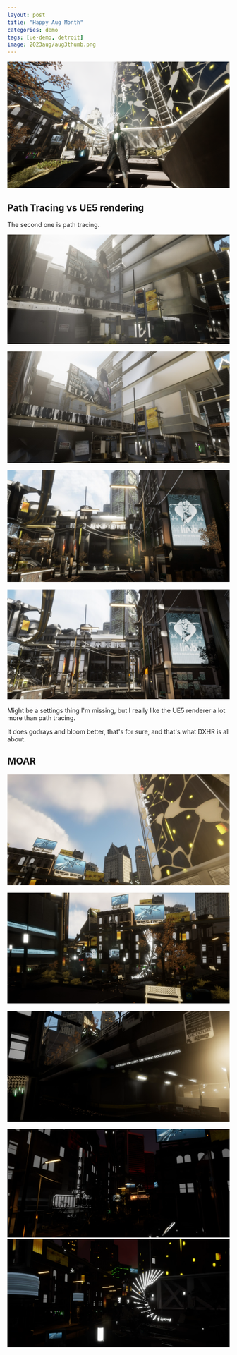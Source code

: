 ```yaml
---
layout: post
title: "Happy Aug Month"
categories: demo
tags: [ue-demo, detroit]
image: 2023aug/aug3thumb.png
---
```


![](assets/img/2023aug/195828.png)

## Path Tracing vs UE5 rendering

The second one is path tracing.

![](assets/img/2023aug/20230803194237.png)

![](assets/img/2023aug/20230803194439.png)

![](assets/img/2023aug/20230803194057.png)

![](assets/img/2023aug/20230803194039.png)

Might be a settings thing I'm missing, but I really like the UE5 renderer a lot more than path tracing.

It does godrays and bloom better, that's for sure, and that's what DXHR is all about.

## MOAR

![](assets/img/2023aug/20230803194701.png)

![](assets/img/2023aug/20230803194921.png)

![](assets/img/2023aug/20230803195008.png)

![](assets/img/2023aug/20230803192510.png)
![](assets/img/2023aug/20230803193345.png)
